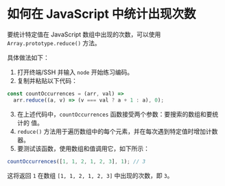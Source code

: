 # 如何在 JavaScript 中统计出现次数

要统计特定值在 JavaScript 数组中出现的次数，可以使用 `Array.prototype.reduce()` 方法。

具体做法如下：

1. 打开终端/SSH 并输入 `node` 开始练习编码。
2. 复制并粘贴以下代码：

```js
const countOccurrences = (arr, val) =>
  arr.reduce((a, v) => (v === val ? a + 1 : a), 0);
```

3. 在上述代码中，`countOccurrences` 函数接受两个参数：要搜索的数组和要统计的 值。
4. `reduce()` 方法用于遍历数组中的每个元素，并在每次遇到特定值时增加计数器。
5. 要测试该函数，使用数组和值调用它，如下所示：

```js
countOccurrences([1, 1, 2, 1, 2, 3], 1); // 3
```

这将返回 `1` 在数组 `[1, 1, 2, 1, 2, 3]` 中出现的次数，即 `3`。
